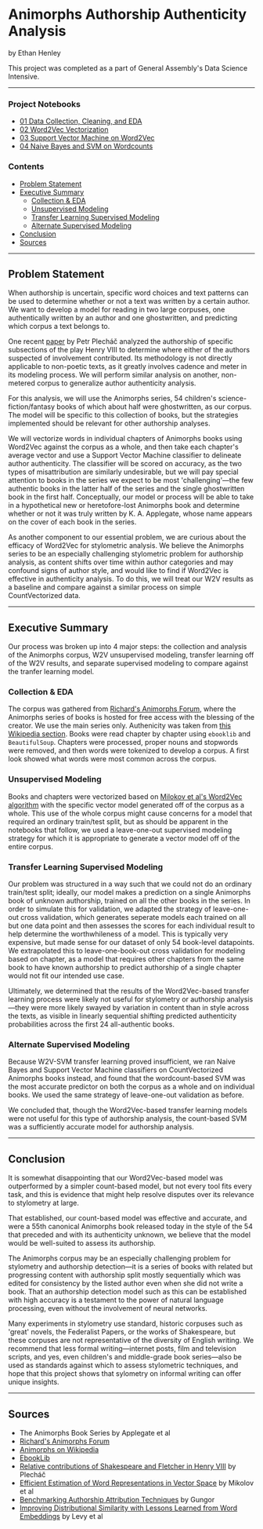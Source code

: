 # Animorphs Authorship Authenticity Analysis
by Ethan Henley

This project was completed as a part of General Assembly's Data Science Intensive.

---

### Project Notebooks
- [01 Data Collection, Cleaning, and EDA](./code/01_collection_cleaning_eda.ipynb)
- [02 Word2Vec Vectorization](./code/02_w2v.ipynb)
- [03 Support Vector Machine on Word2Vec](./code/03_svm_on_w2v.ipynb)
- [04 Naive Bayes and SVM on Wordcounts](./code/04_classifiers_on_words.ipynb)

### Contents
- [Problem Statement](#Problem-Statement)
- [Executive Summary](#Executive-Summary)
    - [Collection & EDA](#Collection-&-EDA)
    - [Unsupervised Modeling](#Unsupervised-Modeling)
    - [Transfer Learning Supervised Modeling](#Transfer-Learning-Supervised-Modeling)
    - [Alternate Supervised Modeling](#Alternate-Supervised-Modeling)
- [Conclusion](#Conclusion)
- [Sources](#Sources)

---

## Problem Statement

When authorship is uncertain, specific word choices and text patterns can be used to determine whether or not a text was written by a certain author. We want to develop a model for reading in two large corpuses, one authentically written by an author and one ghostwritten, and predicting which corpus a text belongs to. 

One recent [paper](https://arxiv.org/abs/1911.05652) by Petr Plecháč analyzed the authorship of specific subsections of the play Henry VIII to determine where either of the authors suspected of involvement contributed. Its methodology is not directly applicable to non-poetic texts, as it greatly involves cadence and meter in its modeling process. We will perform similar analysis on another, non-metered corpus to generalize author authenticity analysis.

For this analysis, we will use the Animorphs series, 54 children's science-fiction/fantasy books of which about half were ghostwritten, as our corpus. The model will be specific to this collection of books, but the strategies implemented should be relevant for other authorship analyses. 

We will vectorize words in individual chapters of Animorphs books using Word2Vec against the corpus as a whole, and then take each chapter's average vector and use a Support Vector Machine classifier to delineate author authenticity. The classifier will be scored on accuracy, as the two types of misattribution are similarly undesirable, but we will pay special attention to books in the series we expect to be most 'challenging'—the few authentic books in the latter half of the series and the single ghostwritten book in the first half. Conceptually, our model or process will be able to take in a hypothetical new or heretofore-lost Animorphs book and determine whether or not it was truly written by K. A. Applegate, whose name appears on the cover of each book in the series.

As another component to our essential problem, we are curious about the efficacy of Word2Vec for stylometric analysis. We believe the Animorphs series to be an especially challenging stylometric problem for authorship analysis, as content shifts over time within author categories and may confound signs of author style, and would like to find if Word2Vec is effective in authenticity analysis. To do this, we will treat our W2V results as a baseline and compare against a similar process on simple CountVectorized data. 

---

## Executive Summary

Our process was broken up into 4 major steps: the collection and analysis of the Animorphs corpus, W2V unsupervised modeling, transfer learning off of the W2V results, and separate supervised modeling to compare against the tranfer learning model.

### Collection & EDA

The corpus was gathered from [Richard's Animorphs Forum](https://animorphsforum.com/ebooks/), where the Animorphs series of books is hosted for free access with the blessing of the creator. We use the main series only. Authenicity was taken from [this Wikipedia section](https://en.wikipedia.org/wiki/Animorphs#Ghostwriters). Books were read chapter by chapter using `ebooklib` and `BeautifulSoup`. Chapters were processed, proper nouns and stopwords were removed, and then words were tokenized to develop a corpus. A first look showed what words were most common across the corpus.

### Unsupervised Modeling

Books and chapters were vectorized based on [Milokov et al's Word2Vec algorithm](https://arxiv.org/abs/1301.3781) with the specific vector model generated off of the corpus as a whole. This use of the whole corpus might cause concerns for a model that required an ordinary train/test split, but as should be apparent in the notebooks that follow, we used a leave-one-out supervised modeling strategy for which it is appropriate to generate a vector model off of the entire corpus.

### Transfer Learning Supervised Modeling

Our problem was structured in a way such that we could not do an ordinary train/test split; ideally, our model makes a prediction on a single Animorphs book of unknown authorship, trained on all the other books in the series. In order to simulate this for validation, we adapted the strategy of leave-one-out cross validation, which generates seperate models each trained on all but one data point and then assesses the scores for each individual result to help determine the worthwhileness of a model. This is typically very expensive, but made sense for our dataset of only 54 book-level datapoints. We extrapolated this to leave-one-book-out cross validation for modeling based on chapter, as a model that requires other chapters from the same book to have known authorship to predict authorship of a single chapter would not fit our intended use case.

Ultimately, we determined that the results of the Word2Vec-based transfer learning process were likely not useful for stylometry or authorship analysis—they were more likely swayed by variation in content than in style across the texts, as visible in linearly sequential shifting predicted authenticity probabilities across the first 24 all-authentic books.

### Alternate Supervised Modeling

Because W2V-SVM transfer learning proved insufficient, we ran Naive Bayes and Support Vector Machine classifiers on CountVectorized Animorphs books instead, and found that the wordcount-based SVM was the most accurate predictor on both the corpus as a whole and on individual books. We used the same strategy of leave-one-out validation as before. 

We concluded that, though the Word2Vec-based transfer learning models were not useful for this type of authorship analysis, the count-based SVM was a sufficiently accurate model for authorship analysis.

---

## Conclusion

It is somewhat disappointing that our Word2Vec-based model was outperformed by a simpler count-based model, but not every tool fits every task, and this is evidence that might help resolve disputes over its relevance to stylometry at large. 

That established, our count-based model was effective and accurate, and were a 55th canonical Animorphs book released today in the style of the 54 that preceded and with its authenticity unknown, we believe that the model would be well-suited to assess its authorship.

The Animorphs corpus may be an especially challenging problem for stylometry and authorship detection—it is a series of books with related but progressing content with authorship split mostly sequentially which was edited for consistency by the listed author even when she did not write a book. That an authorship detection model such as this can be established with high accuracy is a testament to the power of natural language processing, even without the involvement of neural networks. 

Many experiments in stylometry use standard, historic corpuses such as 'great' novels, the Federalist Papers, or the works of Shakespeare, but these corpuses are not representative of the diversity of English writing. We recommend that less formal writing—internet posts, film and television scripts, and yes, even children's and middle-grade book series—also be used as standards against which to assess stylometric techniques, and hope that this project shows that sylometry on informal writing can offer unique insights.

---

## Sources
- The Animorphs Book Series by Applegate et al
- [Richard's Animorphs Forum](https://animorphsforum.com/ebooks/)
- [Animorphs on Wikipedia](https://en.wikipedia.org/wiki/Animorphs)
- [EbookLib](https://pypi.org/project/EbookLib/)
- [Relative contributions of Shakespeare and Fletcher in Henry VIII](https://arxiv.org/abs/1911.05652) by Plecháč
- [Efficient Estimation of Word Representations in Vector Space](https://arxiv.org/abs/1301.3781) by Mikolov et al
- [Benchmarking Authorship Attribution Techniques](https://scholarworks.iupui.edu/handle/1805/15938) by Gungor
- [Improving Distributional Similarity with Lessons Learned from Word Embeddings](https://www.aclweb.org/anthology/Q15-1016/) by Levy et al
